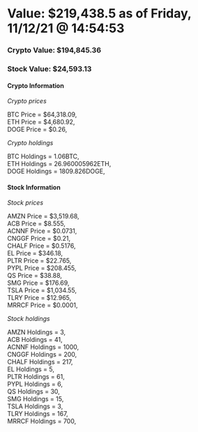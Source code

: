 # Value: $219,438.5 as of Friday, 11/12/21 @ 14:54:53 

### Crypto Value: $194,845.36

### Stock Value: $24,593.13

#### Crypto Information 
*Crypto prices* 

BTC Price = $64,318.09,  
ETH Price = $4,680.92,  
DOGE Price = $0.26,  


*Crypto holdings* 

BTC Holdings = 1.06BTC,  
ETH Holdings = 26.960005962ETH,  
DOGE Holdings = 1809.826DOGE,  


#### Stock Information 

*Stock prices* 

AMZN Price = $3,519.68,  
ACB Price = $8.555,  
ACNNF Price = $0.0731,  
CNGGF Price = $0.21,  
CHALF Price = $0.5176,  
EL Price = $346.18,  
PLTR Price = $22.765,  
PYPL Price = $208.455,  
QS Price = $38.88,  
SMG Price = $176.69,  
TSLA Price = $1,034.55,  
TLRY Price = $12.965,  
MRRCF Price = $0.0001,  


*Stock holdings* 

AMZN Holdings = 3,  
ACB Holdings = 41,  
ACNNF Holdings = 1000,  
CNGGF Holdings = 200,  
CHALF Holdings = 217,  
EL Holdings = 5,  
PLTR Holdings = 61,  
PYPL Holdings = 6,  
QS Holdings = 30,  
SMG Holdings = 15,  
TSLA Holdings = 3,  
TLRY Holdings = 167,  
MRRCF Holdings = 700,  



